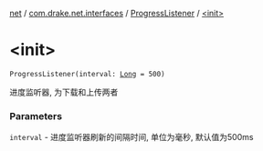 [net](../../index.md) / [com.drake.net.interfaces](../index.md) / [ProgressListener](index.md) / [&lt;init&gt;](./-init-.md)

# &lt;init&gt;

`ProgressListener(interval: `[`Long`](https://kotlinlang.org/api/latest/jvm/stdlib/kotlin/-long/index.html)` = 500)`

进度监听器, 为下载和上传两者

### Parameters

`interval` - 进度监听器刷新的间隔时间, 单位为毫秒, 默认值为500ms